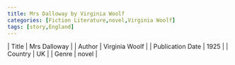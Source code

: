```yaml
---
title: Mrs Dalloway by Virginia Woolf
categories: [Fiction Literature,novel,Virginia Woolf]
tags: [story,England]
---
```

        
| Title | Mrs Dalloway  |
| Author |  Virginia Woolf  |
| Publication Date | 1925   |
| Country | UK |
| Genre | novel  |
        